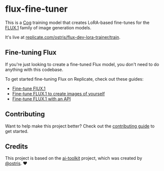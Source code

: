 # flux-fine-tuner

This is a [Cog](https://cog.run) training model that creates LoRA-based fine-tunes for the [FLUX.1](https://replicate.com/blog/flux-state-of-the-art-image-generation) family of image generation models.

It's live at [replicate.com/ostris/flux-dev-lora-trainer/train](https://replicate.com/ostris/flux-dev-lora-trainer).

## Fine-tuning Flux

If you're just looking to create a fine-tuned Flux model, you don't need to do anything with this codebase.

To get started fine-tuning Flux on Replicate, check out these guides:

- [Fine-tune FlUX.1](https://replicate.com/blog/fine-tune-flux)
- [Fine-tune FLUX.1 to create images of yourself](https://replicate.com/blog/fine-tune-flux-with-faces)
- [Fine-tune FLUX.1 with an API](https://replicate.com/blog/fine-tune-flux-with-an-api)

## Contributing

Want to help make this project better? Check out the [contributing guide](CONTRIBUTING.md) to get started.

## Credits

This project is based on the [ai-toolkit](https://github.com/ostris/ai-toolkit) project, which was created by [@ostris](https://github.com/ostris). ❤️